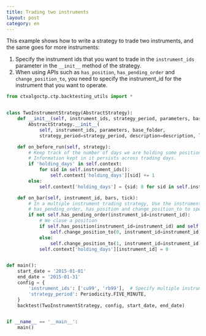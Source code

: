 ```yaml
---
title: Trading two instruments
layout: post
category: en
---
```


This example shows how to write a strategy to trade two instruments, and the same goes for more instruments:

 1. Specify the instrument ids that you want to trade in the `instrument_ids` parameter in the `__init__` method of the strategy.
 2. When using APIs such as `has_position`, `has_pending_order` and `change_position_to`, you need to specify the instrument_id for the instrument that you want to operate.


```python
from ctxalgoctp.ctp.backtesting_utils import *


class TwoInstrumentStrategy(AbstractStrategy):
    def __init__(self, instrument_ids, strategy_period, parameters, base_folder, description, logger=None):
        AbstractStrategy.__init__(
            self, instrument_ids, parameters, base_folder,
            strategy_period=strategy_period, description=description, logger=logger)

    def on_before_run(self, strategy):
        # Keep track of the number of days we are holding some position using self.context.
        # Information kept in it persists across trading days.
        if 'holding_days' in self.context:
            for sid in self.instrument_ids():
                self.context['holding_days'][sid] += 1
        else:
            self.context['holding_days'] = {sid: 0 for sid in self.instrument_ids()}

    def on_bar(self, instrument_id, bars, tick):
        # In a multiple instrument trading strategy, Use the instrument_id parameter in APIs such as
        # has_pending_order, has_position and change_position_to to specify the instrument you want to operate.
        if not self.has_pending_order(instrument_id=instrument_id):
            # We close a position
            if self.has_position(instrument_id=instrument_id) and self.context['holding_days'][instrument_id] > 3:
                self.change_position_to(0, instrument_id=instrument_id)
            else:
                self.change_position_to(1, instrument_id=instrument_id)
            self.context['holding_days'][instrument_id] = 0


def main():
    start_date = '2015-01-01'
    end_date = '2015-01-31'
    config = {
        'instrument_ids': ['cu99', 'rb99'],  # Specify multiple instrument ids to trade.
        'strategy_period': Periodicity.FIVE_MINUTE,
    }
    backtest(TwoInstrumentStrategy, config, start_date, end_date)


if __name__ == '__main__':
    main()

```
